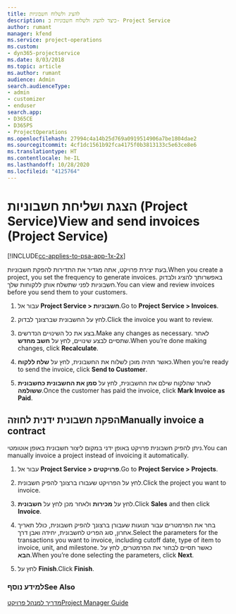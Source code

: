 ```yaml
---
title: להציג ולשלוח חשבוניות
description: כיצד להציג ולשלוח חשבוניות ב- Project Service
author: rumant
manager: kfend
ms.service: project-operations
ms.custom:
- dyn365-projectservice
ms.date: 8/03/2018
ms.topic: article
ms.author: rumant
audience: Admin
search.audienceType:
- admin
- customizer
- enduser
search.app:
- D365CE
- D365PS
- ProjectOperations
ms.openlocfilehash: 27994c4a14b25d769a0919514906a7be1804dae2
ms.sourcegitcommit: 4cf1dc1561b92fca4175f0b3813133c5e63ce8e6
ms.translationtype: HT
ms.contentlocale: he-IL
ms.lasthandoff: 10/28/2020
ms.locfileid: "4125764"
---
```

# <a name="view-and-send-invoices-project-service"></a><span data-ttu-id="eb322-103">הצגת ושליחת חשבוניות (Project Service)</span><span class="sxs-lookup"><span data-stu-id="eb322-103">View and send invoices (Project Service)</span></span>

[!INCLUDE[cc-applies-to-psa-app-1x-2x](../includes/cc-applies-to-psa-app-1x-2x.md)]

<span data-ttu-id="eb322-104">בעת יצירת פרויקט, אתה מגדיר את התדירות להפקת חשבוניות.</span><span class="sxs-lookup"><span data-stu-id="eb322-104">When you create a project, you set the frequency to generate invoices.</span></span> <span data-ttu-id="eb322-105">באפשרותך להציג ולבדוק חשבוניות לפני שתשלח אותן ללקוחות שלך.</span><span class="sxs-lookup"><span data-stu-id="eb322-105">You can view and review invoices before you send them to your customers.</span></span>  
  
1.  <span data-ttu-id="eb322-106">עבור אל **Project Service > חשבוניות**.</span><span class="sxs-lookup"><span data-stu-id="eb322-106">Go to **Project Service > Invoices**.</span></span>  
  
2.  <span data-ttu-id="eb322-107">לחץ על החשבונית שברצונך לבדוק.</span><span class="sxs-lookup"><span data-stu-id="eb322-107">Click the invoice you want to review.</span></span>  
  
3.  <span data-ttu-id="eb322-108">בצע את כל השינויים הנדרשים.</span><span class="sxs-lookup"><span data-stu-id="eb322-108">Make any changes as necessary.</span></span> <span data-ttu-id="eb322-109">לאחר שתסיים לבצע שינויים, לחץ על **חשב מחדש**.</span><span class="sxs-lookup"><span data-stu-id="eb322-109">When you’re done making changes, click **Recalculate**.</span></span>  
  
4.  <span data-ttu-id="eb322-110">כאשר תהיה מוכן לשלוח את החשבונית, לחץ על **שלח ללקוח**.</span><span class="sxs-lookup"><span data-stu-id="eb322-110">When you’re ready to send the invoice, click **Send to Customer**.</span></span>  
  
5.  <span data-ttu-id="eb322-111">לאחר שהלקוח שילם את החשבונית, לחץ על **‏‫סמן את החשבונית כחשבונית ששולמה‬**.</span><span class="sxs-lookup"><span data-stu-id="eb322-111">Once the customer has paid the invoice, click **Mark Invoice as Paid**.</span></span>  
  
## <a name="manually-invoice-a-contract"></a><span data-ttu-id="eb322-112">הפקת חשבונית ידנית לחוזה</span><span class="sxs-lookup"><span data-stu-id="eb322-112">Manually invoice a contract</span></span>  
 <span data-ttu-id="eb322-113">ניתן להפיק חשבונית פרויקט באופן ידני במקום ליצור חשבונית באופן אוטומטי.</span><span class="sxs-lookup"><span data-stu-id="eb322-113">You can manually invoice a project instead of invoicing it automatically.</span></span>  
  
1.  <span data-ttu-id="eb322-114">עבור אל **Project Service > פרויקטים**.</span><span class="sxs-lookup"><span data-stu-id="eb322-114">Go to **Project Service > Projects**.</span></span>  
  
2.  <span data-ttu-id="eb322-115">לחץ על הפרויקט שעבורו ברצונך להפיק חשבונית.</span><span class="sxs-lookup"><span data-stu-id="eb322-115">Click the project you want to invoice.</span></span>  
  
3.  <span data-ttu-id="eb322-116">לחץ על **מכירות** ולאחר מכן לחץ על **חשבונית**.</span><span class="sxs-lookup"><span data-stu-id="eb322-116">Click **Sales** and then click **Invoice**.</span></span>  
  
4.  <span data-ttu-id="eb322-117">בחר את הפרמטרים עבור תנועות שעבורן ברצונך להפיק חשבונית, כולל תאריך אחרון, סוג הפריט לחשבונית, יחידה ואבן דרך.</span><span class="sxs-lookup"><span data-stu-id="eb322-117">Select the parameters for the transactions you want to invoice, including cutoff date, type of item to invoice, unit, and milestone.</span></span> <span data-ttu-id="eb322-118">כאשר תסיים לבחור את הפרמטרים, לחץ על **הבא**.</span><span class="sxs-lookup"><span data-stu-id="eb322-118">When you’re done selecting the parameters, click **Next**.</span></span>  
  
5.  <span data-ttu-id="eb322-119">לחץ על **Finish**.</span><span class="sxs-lookup"><span data-stu-id="eb322-119">Click **Finish**.</span></span>  
  
### <a name="see-also"></a><span data-ttu-id="eb322-120">למידע נוסף</span><span class="sxs-lookup"><span data-stu-id="eb322-120">See Also</span></span>  
 [<span data-ttu-id="eb322-121">מדריך למנהל פרויקט</span><span class="sxs-lookup"><span data-stu-id="eb322-121">Project Manager Guide</span></span>](../psa/project-manager-guide.md)
